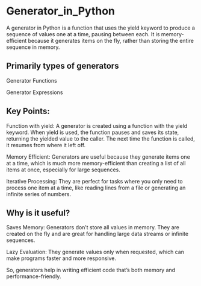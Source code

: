 # Generator_in_Python

A generator in Python is a function that uses the yield keyword to produce a sequence of values one at a time, pausing between each. It is memory-efficient because it generates items on the fly, rather than storing the entire sequence in memory.
## Primarily types of generators
Generator Functions


Generator Expressions

## Key Points:
Function with yield: A generator is created using a function with the yield keyword. When yield is used, the function pauses and saves its state, returning the yielded value to the caller. The next time the function is called, it resumes from where it left off.

Memory Efficient: Generators are useful because they generate items one at a time, which is much more memory-efficient than creating a list of all items at once, especially for large sequences.

Iterative Processing: They are perfect for tasks where you only need to process one item at a time, like reading lines from a file or generating an infinite series of numbers.
## Why is it useful?
Saves Memory: Generators don’t store all values in memory. They are created on the fly and are great for handling large data streams or infinite sequences.

Lazy Evaluation: They generate values only when requested, which can make programs faster and more responsive.

So, generators help in writing efficient code that’s both memory and performance-friendly.
